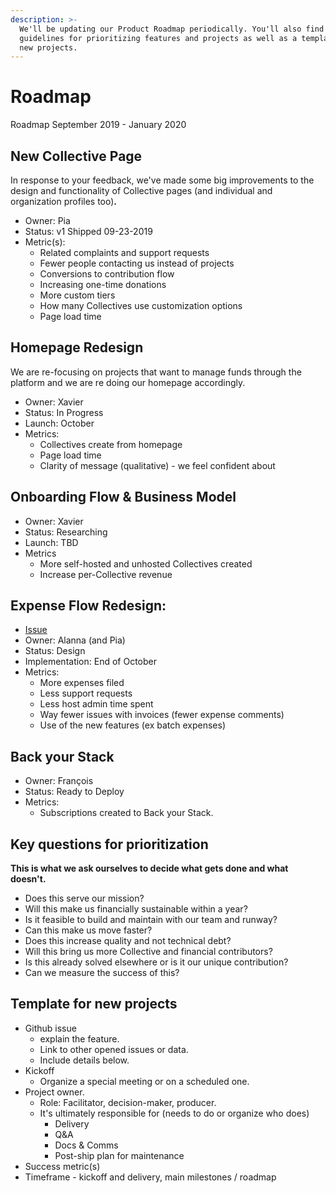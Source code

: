 ```yaml
---
description: >-
  We'll be updating our Product Roadmap periodically. You'll also find below
  guidelines for prioritizing features and projects as well as a template for
  new projects.
---
```


# Roadmap

Roadmap September 2019 - January 2020

## **New Collective Page**

In response to your feedback, we've made some big improvements to the design and functionality of Collective pages \(and individual and organization profiles too\)**.**

* Owner: Pia
* Status: v1 Shipped 09-23-2019
* Metric\(s\): 
  * Related complaints and support requests
  * Fewer people contacting us instead of projects
  * Conversions to contribution flow
  * Increasing one-time donations
  * More custom tiers
  * How many Collectives use customization options
  * Page load time

## **Homepage Redesign**

We are re-focusing on projects that want to manage funds through the platform and we are re doing our homepage accordingly.

* Owner: Xavier
* Status: In Progress
* Launch: October
* Metrics:
  * Collectives create from homepage
  * Page load time
  * Clarity of message \(qualitative\) - we feel confident about

## **Onboarding Flow & Business Model**

* Owner: Xavier
* Status: Researching
* Launch: TBD
* Metrics
  * More self-hosted and unhosted Collectives created
  * Increase per-Collective revenue

## **Expense Flow Redesign:**

* [Issue](https://github.com/opencollective/opencollective/issues/2394)
* Owner: Alanna \(and Pia\)
* Status: Design 
* Implementation: End of October
* Metrics:
  * More expenses filed
  * Less support requests
  * Less host admin time spent
  * Way fewer issues with invoices \(fewer expense comments\)
  * Use of the new features \(ex batch expenses\)

## **Back your Stack**

* Owner: François 
* Status: Ready to Deploy 
* Metrics: 
  * Subscriptions created to Back your Stack. 

## **Key questions for prioritization**

**This is what we ask ourselves to decide what gets done and what doesn't.**

* Does this serve our mission? 
* Will this make us financially sustainable within a year?
* Is it feasible to build and maintain with our team and runway?
* Can this make us move faster?
* Does this increase quality and not technical debt?
* Will this bring us more Collective and financial contributors?
* Is this already solved elsewhere or is it our unique contribution?
* Can we measure the success of  this?

## Template for new projects

* Github issue
  * explain the feature. 
  * Link to other opened issues or data. 
  * Include details below.
* Kickoff
  * Organize a special meeting or on a scheduled one. 
* Project owner. 
  * Role: Facilitator, decision-maker, producer. 
  * It's ultimately responsible for \(needs to do or organize who does\)
    * Delivery 
    * Q&A
    * Docs & Comms 
    * Post-ship plan for maintenance 
* Success metric\(s\)
* Timeframe - kickoff and delivery, main milestones / roadmap

